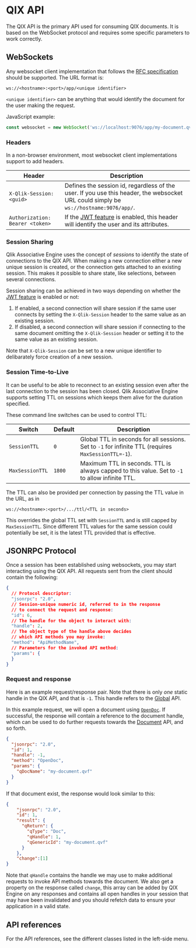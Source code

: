 # QIX API

The QIX API is the primary API used for consuming QIX documents. It is based on the WebSocket protocol and requires some
specific parameters to work correctly.

## WebSockets

Any websocket client implementation that follows the [RFC specification](https://tools.ietf.org/html/rfc6455)
should be supported. The URL format is:

```raw
ws://<hostname>:<port>/app/<unique identifier>
```

`<unique identifier>` can be anything that would identify the document for the user making the request.

JavaScript example:

```js
const websocket = new WebSocket('ws://localhost:9076/app/my-document.qvf');
```

### Headers

In a non-browser environment, most websocket client implementations support to add headers.

Header | Description
------ | -----------
`X-Qlik-Session: <guid>` | Defines the session id, regardless of the user. If you use this header, the websocket URL could simply be `ws://hostname:9076/app/`.
`Authorization: Bearer <token>` | If the [JWT feature](../../../../tutorials/authorization.md) is enabled, this header will identify the user and its attributes.

### Session Sharing

Qlik Associative Engine uses the concept of _sessions_ to identify the state of connections to the QIX API. When making
a new connection either a new unique session is created, or the connection gets attached to an existing session. This
makes it possible to share state, like selections, between several connections.

Session sharing can be achieved in two ways depending on whether the
[JWT feature](../../../../tutorials/authorization.md) is enabled or not:

1. If enabled, a second connection will share session if the same user connects by setting the `X-Qlik-Session` header
   to the same value as an existing session.
1. If disabled, a second connection will share session if connecting to the same document omitting the `X-Qlik-Session`
   header or setting it to the same value as an existing session.

Note that `X-Qlik-Session` can be set to a new unique identifier to delibarately force creation of a new session.

### Session Time-to-Live

It can be useful to be able to reconnect to an existing session even after the last connection to the session has been
closed. Qlik Associative Engine supports setting TTL on sessions which keeps them alive for the duration specified.

These command line switches can be used to control TTL:

Switch | Default | Description
------ | ------- | ------------
`SessionTTL` | `0` | Global TTL in seconds for all sessions. Set to `-1` for infinite TTL (requires `MaxSessionTTL=-1`). |
`MaxSessionTTL` | `1800` | Maximum TTL in seconds. TTL is always capped to this value. Set to `-1` to allow infinite TTL. |

The TTL can also be provided per connection by passing the TTL value in the URL, as in

```raw
ws://<hostname>:<port>/.../ttl/<TTL in seconds>
```

This overrides the global TTL set with `SessionTTL` and is still capped by `MaxSessionTTL`. Since different TTL values
for the same session could potentially be set, it is the latest TTL provided that is effective.

## JSONRPC Protocol

Once a session has been established using websockets, you may start interacting
using the QIX API. All requests sent from the client should contain the following:

```json
{
  // Protocol descriptor:
  "jsonrpc": "2.0",
  // Session-unique numeric id, referred to in the response
  // to connect the request and response:
  "id": 6,
  // The handle for the object to interact with:
  "handle": 2,
  // The object type of the handle above decides
  // which API methods you may invoke:
  "method": "ApiMethodName",
  // Parameters for the invoked API method:
  "params": {
  }
}
```

### Request and response

Here is an example request/response pair. Note that there is only _one_ static handle in
the QIX API, and that is `-1`. This handle refers to the [Global](./global.md) API.

In this example request, we will open a document using [`OpenDoc`](./global.md#opendoc).
If successful, the response will contain a reference to the document handle, which can
be used to do further requests towards the [Document](./doc.md) API, and so forth.

```json
{
  "jsonrpc": "2.0",
  "id": 1,
  "handle": -1,
  "method": "OpenDoc",
  "params": {
    "qDocName": "my-document.qvf"
  }
}
```

If that document exist, the response would look similar to this:

```json
{
    "jsonrpc": "2.0",
    "id": 1,
    "result": {
      "qReturn": {
        "qType": "Doc",
        "qHandle": 1,
        "qGenericId": "my-document.qvf"
      }
    },
    "change":[1]
}
```

Note that `qHandle` contains the handle we may use to make additional
requests to invoke API methods towards the document. We also get a
property on the response called `change`, this array can be added by QIX
Engine on any responses and contains all open handles in your session
that may have been invalidated and you should refetch data to ensure
your application in a valid state.

## API references

For the API references, see the different classes listed in the left-side menu.
